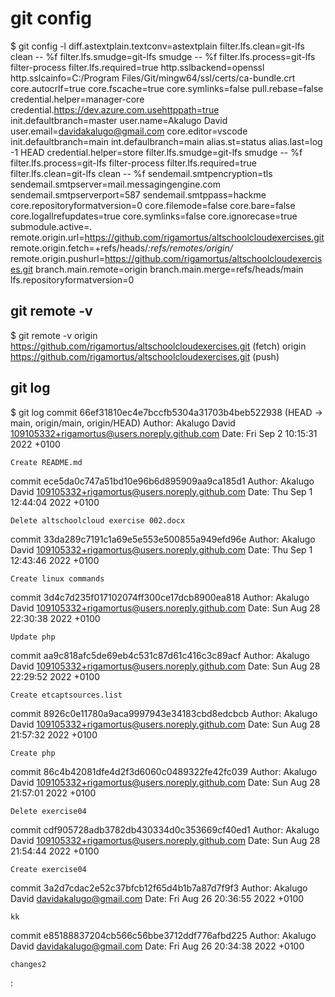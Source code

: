 # git config
$ git config -l
diff.astextplain.textconv=astextplain
filter.lfs.clean=git-lfs clean -- %f
filter.lfs.smudge=git-lfs smudge -- %f
filter.lfs.process=git-lfs filter-process
filter.lfs.required=true
http.sslbackend=openssl
http.sslcainfo=C:/Program Files/Git/mingw64/ssl/certs/ca-bundle.crt
core.autocrlf=true
core.fscache=true
core.symlinks=false
pull.rebase=false
credential.helper=manager-core
credential.https://dev.azure.com.usehttppath=true
init.defaultbranch=master
user.name=Akalugo David
user.email=davidakalugo@gmail.com
core.editor=vscode
init.defaultbranch=main
int.defaulbranch=main
alias.st=status
alias.last=log -1 HEAD
credential.helper=store
filter.lfs.smudge=git-lfs smudge -- %f
filter.lfs.process=git-lfs filter-process
filter.lfs.required=true
filter.lfs.clean=git-lfs clean -- %f
sendemail.smtpencryption=tls
sendemail.smtpserver=mail.messagingengine.com
sendemail.smtpserverport=587
sendemail.smtppass=hackme
core.repositoryformatversion=0
core.filemode=false
core.bare=false
core.logallrefupdates=true
core.symlinks=false
core.ignorecase=true
submodule.active=.
remote.origin.url=https://github.com/rigamortus/altschoolcloudexercises.git
remote.origin.fetch=+refs/heads/*:refs/remotes/origin/*
remote.origin.pushurl=https://github.com/rigamortus/altschoolcloudexercises.git
branch.main.remote=origin
branch.main.merge=refs/heads/main
lfs.repositoryformatversion=0

## git remote -v
$ git remote -v
origin  https://github.com/rigamortus/altschoolcloudexercises.git (fetch)
origin  https://github.com/rigamortus/altschoolcloudexercises.git (push)

## git log
$ git log
commit 66ef31810ec4e7bccfb5304a31703b4beb522938 (HEAD -> main, origin/main, origin/HEAD)
Author: Akalugo David <109105332+rigamortus@users.noreply.github.com>
Date:   Fri Sep 2 10:15:31 2022 +0100

    Create README.md

commit ece5da0c747a51bd10e96b6d895909aa9ca185d1
Author: Akalugo David <109105332+rigamortus@users.noreply.github.com>
Date:   Thu Sep 1 12:44:04 2022 +0100

    Delete altschoolcloud exercise 002.docx

commit 33da289c7191c1a69e5e553e500855a949efd96e
Author: Akalugo David <109105332+rigamortus@users.noreply.github.com>
Date:   Thu Sep 1 12:43:46 2022 +0100

    Create linux commands

commit 3d4c7d235f017102074ff300ce17dcb8900ea818
Author: Akalugo David <109105332+rigamortus@users.noreply.github.com>
Date:   Sun Aug 28 22:30:38 2022 +0100

    Update php

commit aa9c818afc5de69eb4c531c87d61c416c3c89acf
Author: Akalugo David <109105332+rigamortus@users.noreply.github.com>
Date:   Sun Aug 28 22:29:52 2022 +0100

    Create etcaptsources.list

commit 8926c0e11780a9aca9997943e34183cbd8edcbcb
Author: Akalugo David <109105332+rigamortus@users.noreply.github.com>
Date:   Sun Aug 28 21:57:32 2022 +0100

    Create php

commit 86c4b42081dfe4d2f3d6060c0489322fe42fc039
Author: Akalugo David <109105332+rigamortus@users.noreply.github.com>
Date:   Sun Aug 28 21:57:01 2022 +0100

    Delete exercise04

commit cdf905728adb3782db430334d0c353669cf40ed1
Author: Akalugo David <109105332+rigamortus@users.noreply.github.com>
Date:   Sun Aug 28 21:54:44 2022 +0100

    Create exercise04

commit 3a2d7cdac2e52c37bfcb12f65d4b1b7a87d7f9f3
Author: Akalugo David <davidakalugo@gmail.com>
Date:   Fri Aug 26 20:36:55 2022 +0100

    kk

commit e85188837204cb566c56bbe3712ddf776afbd225
Author: Akalugo David <davidakalugo@gmail.com>
Date:   Fri Aug 26 20:34:38 2022 +0100

    changes2

:

